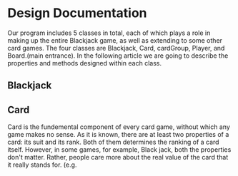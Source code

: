 # Design Documentation
Our program includes 5 classes in total, each of which plays a role in making up the entire Blackjack game, as well as extending to some other card games. The four classes are Blackjack, Card, cardGroup, Player, and Board.(main entrance). In the following article we are going to describe the properties and methods designed within each class.

## Blackjack

## Card
Card is the fundemental component of every card game, without which any game makes no sense. As it is known, there are at least two properties of a card: its suit and its rank. Both of them determines the ranking of a card itself. However, in some games, for example, Black jack, both the properties don't matter. Rather, people care more about the real value of the card that it really stands for. (e.g. 
<!--stackedit_data:
eyJoaXN0b3J5IjpbLTUzNTE1Nzk3MiwtOTk3NTYxNzI0LC05MT
ExNTk2MzcsMTI5ODI5NTg2Ml19
-->